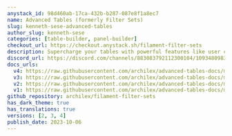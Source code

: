 ```yaml
---
anystack_id: 98d460ab-17ca-432b-b287-087e8f1a8ec7
name: Advanced Tables (formerly Filter Sets)
slug: kenneth-sese-advanced-tables
author_slug: kenneth-sese
categories: [table-builder, panel-builder]
checkout_url: https://checkout.anystack.sh/filament-filter-sets
description: Supercharge your tables with powerful features like user customizable views, enhanced filter tabs, reorderable columns, convenient view management, and more. Compatible with Resource Panel Tables, Relation Managers, Table Widgets, and Table Builder!
discord_url: https://discord.com/channels/883083792112300104/1093480983988281394
docs_urls:
  v4: https://raw.githubusercontent.com/archilex/advanced-tables-docs/main/v4.md
  v3: https://raw.githubusercontent.com/archilex/advanced-tables-docs/main/README.md
  v2: https://raw.githubusercontent.com/archilex/advanced-tables-docs/main/v2.md
  v1: https://raw.githubusercontent.com/archilex/advanced-tables-docs/main/v1.md
github_repository: archilex/filament-filter-sets
has_dark_theme: true
has_translations: true
versions: [2, 3, 4]
publish_date: 2023-10-06
---
```

